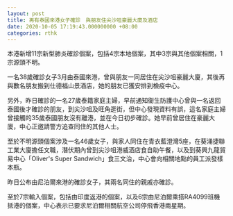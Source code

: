 ```yaml
---
layout: post
title: 再有泰國來港女子確診　與朋友住尖沙咀豪麗大廈及酒店
date: 2020-10-05 17:19:43.000000000 +08:00
categories: rthk
---
```


本港新增11宗新型肺炎確診個案，包括4宗本地個案，其中3宗與其他個案相關，1宗源頭不明。

一名38歲確診女子3月由泰國來港，曾與朋友一同居住在尖沙咀豪麗大廈，其後再與數名朋友搬到仕德福山景酒店，她的朋友已獲安排到檢疫中心。

另外，昨日確診的一名27歲泰籍家庭主婦，早前通知衞生防護中心曾與一名返回泰國後才確診的朋友，到尖沙咀及旺角逛街，但中心發現資料有誤，這名家庭主婦曾接觸的35歲泰國朋友沒有離港，並在今日初步確診。她早前曾居住在豪麗大廈，中心正邀請警方追查同住的其他人士。

至於不明源頭個案涉及一名46歲女子，與家人同住在青衣藍澄灣5座，在葵涌捷聯工業大廈擔任文職，潛伏期內曾到尖沙咀港威酒店食自助午餐，以及到葵興九龍貿易中心「Oliver's Super Sandwich」食三文治，中心會向相關地點的員工派發樣本瓶。

昨日公布由尼泊爾來港的確診女子，其兩名同住的親戚亦確診。

至於7宗輸入個案，包括由印度返港的個案，以及6宗由尼泊爾乘搭RA4099班機抵港的個案，中心表示已要求尼泊爾相關航空公司停飛香港兩星期。

